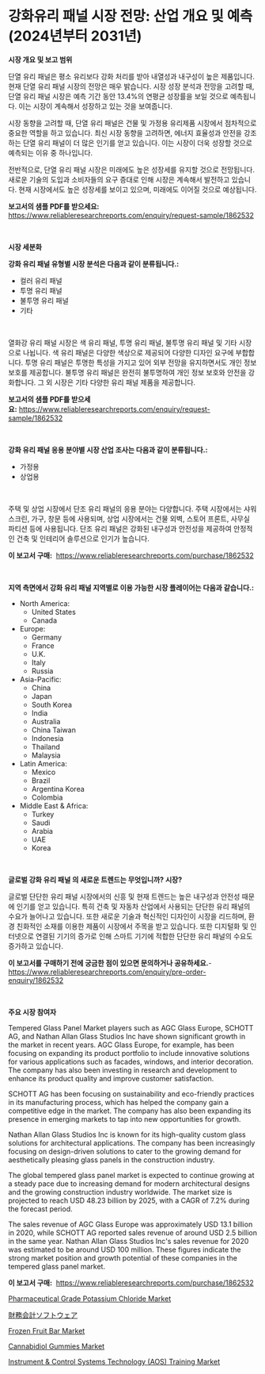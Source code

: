 <p><h1>강화유리 패널 시장 전망: 산업 개요 및 예측 (2024년부터 2031년)</h1></p><p><strong>시장 개요 및 보고 범위</strong></p>
<p><p>단열 유리 패널은 평소 유리보다 강화 처리를 받아 내열성과 내구성이 높은 제품입니다. 현재 단열 유리 패널 시장의 전망은 매우 밝습니다. 시장 성장 분석과 전망을 고려할 때, 단열 유리 패널 시장은 예측 기간 동안 13.4%의 연평균 성장률을 보일 것으로 예측됩니다. 이는 시장이 계속해서 성장하고 있는 것을 보여줍니다.</p><p>시장 동향을 고려할 때, 단열 유리 패널은 건물 및 가정용 유리제품 시장에서 점차적으로 중요한 역할을 하고 있습니다. 최신 시장 동향을 고려하면, 에너지 효율성과 안전을 강조하는 단열 유리 패널이 더 많은 인기를 얻고 있습니다. 이는 시장이 더욱 성장할 것으로 예측되는 이유 중 하나입니다.</p><p>전반적으로, 단열 유리 패널 시장은 미래에도 높은 성장세를 유지할 것으로 전망됩니다.새로운 기술의 도입과 소비자들의 요구 증대로 인해 시장은 계속해서 발전하고 있습니다. 현재 시장에서도 높은 성장세를 보이고 있으며, 미래에도 이어질 것으로 예상됩니다.</p></p>
<p><strong>보고서의 샘플 PDF를 받으세요:</strong> <a href="https://www.reliableresearchreports.com/enquiry/request-sample/1862532">https://www.reliableresearchreports.com/enquiry/request-sample/1862532</a></p>
<p>&nbsp;</p>
<p><strong>시장 세분화</strong></p>
<p><strong>강화 유리 패널 유형별 시장 분석은 다음과 같이 분류됩니다.:</strong></p>
<p><ul><li>컬러 유리 패널</li><li>투명 유리 패널</li><li>불투명 유리 패널</li><li>기타</li></ul></p>
<p>&nbsp;</p>
<p><p>열화강 유리 패널 시장은 색 유리 패널, 투명 유리 패널, 불투명 유리 패널 및 기타 시장으로 나뉩니다. 색 유리 패널은 다양한 색상으로 제공되어 다양한 디자인 요구에 부합합니다. 투명 유리 패널은 투명한 특성을 가지고 있어 외부 전망을 유지하면서도 개인 정보 보호를 제공합니다. 불투명 유리 패널은 완전히 불투명하여 개인 정보 보호와 안전을 강화합니다. 그 외 시장은 기타 다양한 유리 패널 제품을 제공합니다.</p></p>
<p><strong>보고서의 샘플 PDF를 받으세요:</strong>&nbsp;<a href="https://www.reliableresearchreports.com/enquiry/request-sample/1862532">https://www.reliableresearchreports.com/enquiry/request-sample/1862532</a></p>
<p>&nbsp;</p>
<p><strong> 강화 유리 패널 응용 분야별 시장 산업 조사는 다음과 같이 분류됩니다.:</strong></p>
<p><ul><li>가정용</li><li>상업용</li></ul></p>
<p>&nbsp;</p>
<p><p>주택 및 상업 시장에서 단조 유리 패널의 응용 분야는 다양합니다. 주택 시장에서는 샤워 스크린, 가구, 창문 등에 사용되며, 상업 시장에서는 건물 외벽, 스토어 프론트, 사무실 파티션 등에 사용됩니다. 단조 유리 패널은 강화된 내구성과 안전성을 제공하여 안정적인 건축 및 인테리어 솔루션으로 인기가 높습니다.</p></p>
<p><strong>이 보고서 구매:</strong>&nbsp; <a href="https://www.reliableresearchreports.com/purchase/1862532">https://www.reliableresearchreports.com/purchase/1862532</a></p>
<p>&nbsp;</p>
<p><strong>지역 측면에서 강화 유리 패널 지역별로 이용 가능한 시장 플레이어는 다음과 같습니다.:</strong></p>
<p><ul>
    <li>
        North America:
        <ul>
            <li>United States</li>
            <li>Canada</li>
        </ul>
    </li>
    <li>
        Europe:
        <ul>
            <li>Germany</li>
            <li>France</li>
            <li>U.K.</li>
            <li>Italy</li>
            <li>Russia</li>
        </ul>
    </li>
    <li>
        Asia-Pacific:
        <ul>
            <li>China</li>
            <li>Japan</li>
            <li>South Korea</li>
            <li>India</li>
            <li>Australia</li>
            <li>China Taiwan</li>
            <li>Indonesia</li>
            <li>Thailand</li>
            <li>Malaysia</li>
        </ul>
    </li>
    <li>
        Latin America:
        <ul>
            <li>Mexico</li>
            <li>Brazil</li>
            <li>Argentina Korea</li>
            <li>Colombia</li>
        </ul>
    </li>
    <li>
        Middle East & Africa:
        <ul>
            <li>Turkey</li>
            <li>Saudi</li>
            <li>Arabia</li>
            <li>UAE</li>
            <li>Korea</li>
        </ul>
    </li>
    </ul></p>
<p>&nbsp;</p>
<p><strong>글로벌 강화 유리 패널 의 새로운 트렌드는 무엇입니까? 시장?</strong></p>
<p><p>글로벌 단단한 유리 패널 시장에서의 신흥 및 현재 트렌드는 높은 내구성과 안전성 때문에 인기를 얻고 있습니다. 특히 건축 및 자동차 산업에서 사용되는 단단한 유리 패널의 수요가 늘어나고 있습니다. 또한 새로운 기술과 혁신적인 디자인이 시장을 리드하며, 환경 친화적인 소재를 이용한 제품이 시장에서 주목을 받고 있습니다. 또한 디지털화 및 인터넷으로 연결된 기기의 증가로 인해 스마트 기기에 적합한 단단한 유리 패널의 수요도 증가하고 있습니다.</p></p>
<p><strong>이 보고서를 구매하기 전에 궁금한 점이 있으면 문의하거나 공유하세요.</strong>- <a href="https://www.reliableresearchreports.com/enquiry/pre-order-enquiry/1862532">https://www.reliableresearchreports.com/enquiry/pre-order-enquiry/1862532</a></p>
<p>&nbsp;</p>
<p><strong>주요 시장 참여자</strong></p>
<p><p>Tempered Glass Panel Market players such as AGC Glass Europe, SCHOTT AG, and Nathan Allan Glass Studios Inc have shown significant growth in the market in recent years. AGC Glass Europe, for example, has been focusing on expanding its product portfolio to include innovative solutions for various applications such as facades, windows, and interior decoration. The company has also been investing in research and development to enhance its product quality and improve customer satisfaction.</p><p>SCHOTT AG has been focusing on sustainability and eco-friendly practices in its manufacturing process, which has helped the company gain a competitive edge in the market. The company has also been expanding its presence in emerging markets to tap into new opportunities for growth.</p><p>Nathan Allan Glass Studios Inc is known for its high-quality custom glass solutions for architectural applications. The company has been increasingly focusing on design-driven solutions to cater to the growing demand for aesthetically pleasing glass panels in the construction industry.</p><p>The global tempered glass panel market is expected to continue growing at a steady pace due to increasing demand for modern architectural designs and the growing construction industry worldwide. The market size is projected to reach USD 48.23 billion by 2025, with a CAGR of 7.2% during the forecast period.</p><p>The sales revenue of AGC Glass Europe was approximately USD 13.1 billion in 2020, while SCHOTT AG reported sales revenue of around USD 2.5 billion in the same year. Nathan Allan Glass Studios Inc's sales revenue for 2020 was estimated to be around USD 100 million. These figures indicate the strong market position and growth potential of these companies in the tempered glass panel market.</p></p>
<p><strong>이 보고서 구매:</strong>&nbsp;&nbsp;<a href="https://www.reliableresearchreports.com/purchase/1862532">https://www.reliableresearchreports.com/purchase/1862532</a></p>
<p><p><a href="https://issuu.com/reportprime-2/docs/pharmaceutical-grade-potassium-chloride-market-siz">Pharmaceutical Grade Potassium Chloride Market</a></p><p><a href="https://medium.com/@dm15982023/%E3%83%95%E3%82%A1%E3%82%A4%E3%83%8A%E3%83%B3%E3%82%B9-%E4%BC%9A%E8%A8%88%E3%82%BD%E3%83%95%E3%83%88%E3%82%A6%E3%82%A7%E3%82%A2%E5%B8%82%E5%A0%B4%E3%81%AE%E5%88%86%E6%9E%90-%E3%82%B0%E3%83%AD%E3%83%BC%E3%83%90%E3%83%AB%E7%94%A3%E6%A5%AD%E3%81%AE%E5%B1%95%E6%9C%9B%E3%81%A8%E4%BA%88%E6%B8%AC-2024%E5%B9%B4%E3%81%8B%E3%82%892031%E5%B9%B4%E3%81%BE%E3%81%A7-a9dc1e4edc1a">財務会計ソフトウェア</a></p><p><a href="https://view.publitas.com/reportprime-1/frozen-fruit-bar-market-furnish-information-about-market-size-market-share-market-dynamics-and-projections-spanning-from-2024-to-2031/">Frozen Fruit Bar Market</a></p><p><a href="https://view.publitas.com/reportprime-1/global-cannabidiol-gummies-market-by-types-applications-and-major-players-with-regional-growth-rate-analysis-and-development-situation-from-2024-to-2031/">Cannabidiol Gummies Market</a></p><p><a href="https://zircon-bluebell-299.notion.site/Global-Instrument-Control-Systems-Technology-AOS-Training-Market-Size-and-Market-Trends-Insight-f406d61b5eb2496dadc61707c9627848">Instrument & Control Systems Technology (AOS) Training Market</a></p></p>
